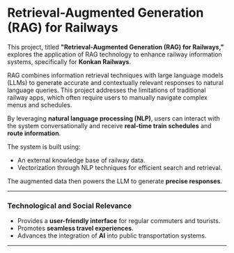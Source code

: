 # Retrieval-Augmented Generation (RAG) for Railways

This project, titled **"Retrieval-Augmented Generation (RAG) for Railways,"** explores the application of RAG technology to enhance railway information systems, specifically for **Konkan Railways**.

RAG combines information retrieval techniques with large language models (LLMs) to generate accurate and contextually relevant responses to natural language queries. This project addresses the limitations of traditional railway apps, which often require users to manually navigate complex menus and schedules.

By leveraging **natural language processing (NLP)**, users can interact with the system conversationally and receive **real-time train schedules** and **route information**.

The system is built using:
- An external knowledge base of railway data.
- Vectorization through NLP techniques for efficient search and retrieval.

The augmented data then powers the LLM to generate **precise responses**.

---

### Technological and Social Relevance

- Provides a **user-friendly interface** for regular commuters and tourists.
- Promotes **seamless travel experiences**.
- Advances the integration of **AI** into public transportation systems.

---

